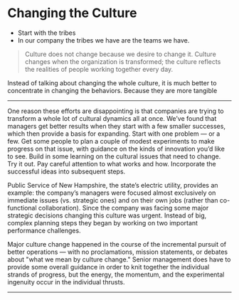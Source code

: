# Changing the Culture

- Start with the tribes
- In our company the tribes we have are the teams we have.

> Culture does not change because we desire to change it. Culture changes when the organization is transformed; the culture reflects the realities of people working together every day.

Instead of talking about changing the whole culture, it is much better to concentrate in changing the behaviors. Because they are more tangible

---

One reason these efforts are disappointing is that companies are trying to transform a whole lot of cultural dynamics all at once. We’ve found that managers get better results when they start with a few smaller successes, which then provide a basis for expanding. Start with one problem — or a few. Get some people to plan a couple of modest experiments to make progress on that issue, with guidance on the kinds of innovation you’d like to see. Build in some learning on the cultural issues that need to change. Try it out. Pay careful attention to what works and how. Incorporate the successful ideas into subsequent steps.

Public Service of New Hampshire, the state’s electric utility, provides an example: the company’s managers were focused almost exclusively on immediate issues (vs. strategic ones) and on their own jobs (rather than co-functional collaboration). Since the company was facing some major strategic decisions changing this culture was urgent. Instead of big, complex planning steps they began by working on two important performance challenges.

Major culture change happened in the course of the incremental pursuit of better operations — with no proclamations, mission statements, or debates about "what we mean by culture change." Senior management does have to provide some overall guidance in order to knit together the individual strands of progress, but the energy, the momentum, and the experimental ingenuity occur in the individual thrusts.

---
